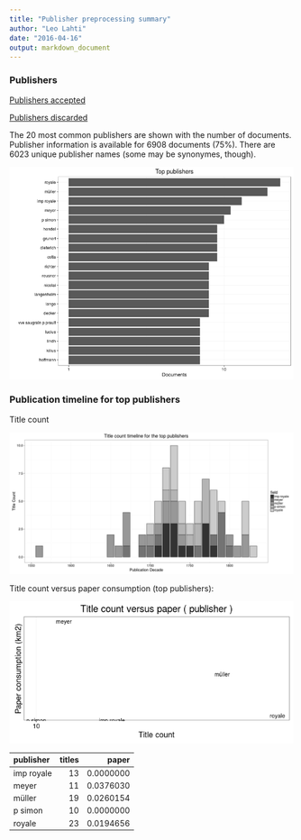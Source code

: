 ```yaml
---
title: "Publisher preprocessing summary"
author: "Leo Lahti"
date: "2016-04-16"
output: markdown_document
---
```



### Publishers

[Publishers accepted](output.tables/publisher_accepted.csv)

[Publishers discarded](output.tables/publisher_discarded.csv)



The 20 most common publishers are shown with the number of documents. Publisher information is available for 6908 documents (75%). There are 6023 unique publisher names (some may be synonymes, though).


![plot of chunk summarypublisher2](figure/summarypublisher2-1.png)

### Publication timeline for top publishers

Title count

![plot of chunk summaryTop10pubtimeline](figure/summaryTop10pubtimeline-1.png)



Title count versus paper consumption (top publishers):

![plot of chunk publishertitlespapers](figure/publishertitlespapers-1.png)

|publisher  | titles|     paper|
|:----------|------:|---------:|
|imp royale |     13| 0.0000000|
|meyer      |     11| 0.0376030|
|müller      |     19| 0.0260154|
|p simon    |     10| 0.0000000|
|royale     |     23| 0.0194656|
